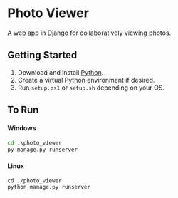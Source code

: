 # Photo Viewer

A web app in Django for collaboratively viewing photos.

## Getting Started

1. Download and install [Python](https://www.python.org/downloads/).
2. Create a virtual Python environment if desired.
3. Run `setup.ps1` or `setup.sh` depending on your OS.

## To Run 

#### Windows

```cmd
cd .\photo_viewer
py manage.py runserver
```

#### Linux
```shell
cd ./photo_viewer
python manage.py runserver
```